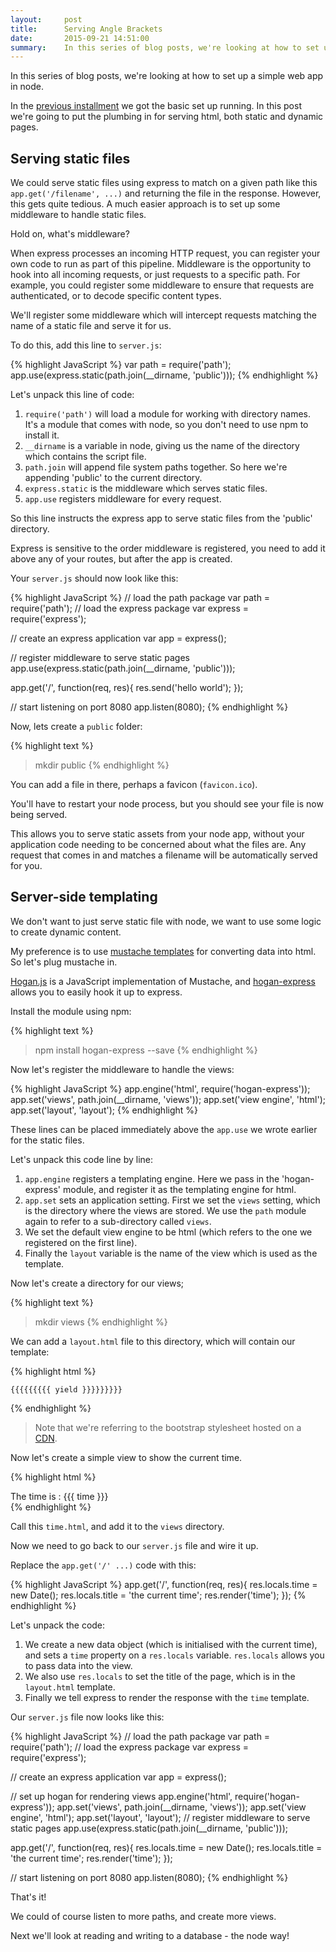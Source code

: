 ```yaml
---
layout:     post
title:      Serving Angle Brackets
date:       2015-09-21 14:51:00
summary:    In this series of blog posts, we're looking at how to set up a simple web app in node. In this post we're going to put the plumbing in for serving html, both static and dynamic pages.
---
```


In this series of blog posts, we're looking at how to set up a simple web app in node.

In the [previous installment](http://richorama.github.io/2015/09/18/node-and-express-from-scratch/) we got the basic set up running. In this post we're going to put the plumbing in for serving html, both static and dynamic pages.

## Serving static files

We could serve static files using express to match on a given path like this `app.get('/filename', ...)` and returning the file in the response. However, this gets quite tedious. A much easier approach is to set up some middleware to handle static files.

Hold on, what's middleware?

When express processes an incoming HTTP request, you can register your own code to run as part of this pipeline. Middleware is the opportunity to hook into all incoming requests, or just requests to a specific path. For example, you could register some middleware to ensure that requests are authenticated, or to decode specific content types.

We'll register some middleware which will intercept requests matching the name of a static file and serve it for us.

To do this, add this line to `server.js`:

{% highlight JavaScript %}
var path = require('path');
app.use(express.static(path.join(__dirname, 'public')));
{% endhighlight %}

Let's unpack this line of code:

1. `require('path')` will load a module for working with directory names. It's a module that comes with node, so you don't need to use npm to install it.
1. `__dirname` is a variable in node, giving us the name of the directory which contains the script file.
1. `path.join` will append file system paths together. So here we're appending 'public' to the current directory.
1. `express.static` is the middleware which serves static files.
1. `app.use` registers middleware for every request.

So this line instructs the express app to serve static files from the 'public' directory. 

Express is sensitive to the order middleware is registered, you need to add it above any of your routes, but after the app is created. 

Your `server.js` should now look like this:

{% highlight JavaScript %}
// load the path package
var path = require('path');
// load the express package
var express = require('express');

// create an express application 
var app = express();

// register middleware to serve static pages
app.use(express.static(path.join(__dirname, 'public')));

app.get('/', function(req, res){
	res.send('hello world');
});

// start listening on port 8080
app.listen(8080);
{% endhighlight %}

Now, lets create a `public` folder:

{% highlight text %}
> mkdir public
{% endhighlight  %}

You can add a file in there, perhaps a favicon (`favicon.ico`).

You'll have to restart your node process, but you should see your file is now being served.

This allows you to serve static assets from your node app, without your application code needing to be concerned about what the files are. Any request that comes in and matches a filename will be automatically served for you.

## Server-side templating

We don't want to just serve static file with node, we want to use some logic to create dynamic content.

My preference is to use [mustache templates](https://mustache.github.io/) for converting data into html. So let's plug mustache in.

[Hogan.js](https://github.com/twitter/hogan.js/) is a JavaScript implementation of Mustache, and [hogan-express](https://github.com/vol4ok/hogan-express) allows you to easily hook it up to express.

Install the module using npm: 

{% highlight text %}
> npm install hogan-express --save
{% endhighlight  %}

Now let's register the middleware to handle the views:

{% highlight JavaScript %}
app.engine('html', require('hogan-express'));
app.set('views', path.join(__dirname, 'views'));
app.set('view engine', 'html');
app.set('layout', 'layout');
{% endhighlight %}

These lines can be placed immediately above the `app.use` we wrote earlier for the static files.

Let's unpack this code line by line:

1. `app.engine` registers a templating engine. Here we pass in the 'hogan-express' module, and register it as the templating engine for html.
1. `app.set` sets an application setting. First we set the `views` setting, which is the directory where the views are stored. We use the `path` module again to refer to a sub-directory called `views`.
1. We set the default view engine to be html (which refers to the one we registered on the first line).
1. Finally the `layout` variable is the name of the view which is used as the template.

Now let's create a directory for our views;

{% highlight text %}
> mkdir views
{% endhighlight  %}

We can add a `layout.html` file to this directory, which will contain our template:

{% highlight html %}
<!DOCTYPE html>
<html lang="en">
  <head>
    <meta charset="utf-8">
    <title>{{{{{{title}}}}}}</title>
    <meta name="viewport" content="width=device-width, initial-scale=1.0">
    <link rel="stylesheet" href="//maxcdn.bootstrapcdn.com/bootstrap/3.3.5/css/bootstrap.min.css"></style>
  </head>
  <body>

    {{{{{{{{{ yield }}}}}}}}}

  </body>
</html>
{% endhighlight  %}

> Note that we're referring to the bootstrap stylesheet hosted on a [CDN](http://www.bootstrapcdn.com/).

Now let's create a simple view to show the current time.

{% highlight html %}
<div class="container">
	The time is : {{{ time }}}
</div>
{% endhighlight  %}

Call this `time.html`, and add it to the `views` directory.

Now we need to go back to our `server.js` file and wire it up.

Replace the `app.get('/' ...)` code with this:

{% highlight JavaScript %}
app.get('/', function(req, res){
	res.locals.time = new Date();
	res.locals.title = 'the current time';
	res.render('time');
});
{% endhighlight  %}

Let's unpack the code:

1. We create a new data object (which is initialised with the current time), and sets a `time` property on a `res.locals` variable. `res.locals` allows you to pass data into the view. 
1. We also use `res.locals` to set the title of the page, which is in the `layout.html` template.
1. Finally we tell express to render the response with the `time` template.

Our `server.js` file now looks like this:

{% highlight JavaScript %}
// load the path package
var path = require('path');
// load the express package
var express = require('express');

// create an express application 
var app = express();

// set up hogan for rendering views
app.engine('html', require('hogan-express'));
app.set('views', path.join(__dirname, 'views'));
app.set('view engine', 'html');
app.set('layout', 'layout');
// register middleware to serve static pages
app.use(express.static(path.join(__dirname, 'public')));

app.get('/', function(req, res){
	res.locals.time = new Date();
	res.locals.title = 'the current time';
	res.render('time');
});

// start listening on port 8080
app.listen(8080);
{% endhighlight  %}

That's it!

We could of course listen to more paths, and create more views. 

Next we'll look at reading and writing to a database - the node way!